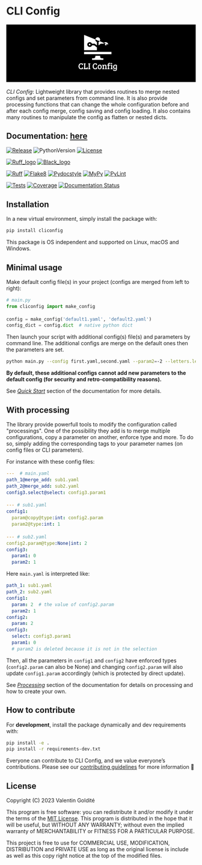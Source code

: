 # CLI Config

</p>
<p align="center">
  <img src="https://raw.githubusercontent.com/valentingol/cliconfig/main/docs/_static/logo_extend.png" />
</p>

*CLI Config*: Lightweight library that provides routines to merge nested configs
and set parameters from command line. It is also provide processing functions
that can change the whole configuration before and after each config merge, config
saving and config loading. It also contains many routines to manipulate the config as
flatten or nested dicts.

## Documentation: [here](https://cliconfig.readthedocs.io/en/stable)

[![Release](https://img.shields.io/github/v/tag/valentingol/cliconfig?label=Pypi&logo=pypi&logoColor=yellow)](https://pypi.org/project/cliconfig/)
![PythonVersion](https://img.shields.io/badge/Python-3.7%20%7E%203.11-informational)
[![License](https://img.shields.io/github/license/valentingol/cliconfig?color=999)](https://stringfixer.com/fr/MIT_license)

[![Ruff_logo](https://img.shields.io/endpoint?url=https://raw.githubusercontent.com/charliermarsh/ruff/main/assets/badge/v1.json)](https://github.com/charliermarsh/ruff)
[![Black_logo](https://img.shields.io/badge/code%20style-black-000000.svg)](https://github.com/psf/black)

[![Ruff](https://github.com/valentingol/cliconfig/actions/workflows/ruff.yaml/badge.svg)](https://github.com/valentingol/cliconfig/actions/workflows/ruff.yaml)
[![Flake8](https://github.com/valentingol/cliconfig/actions/workflows/flake.yaml/badge.svg)](https://github.com/valentingol/cliconfig/actions/workflows/flake.yaml)
[![Pydocstyle](https://github.com/valentingol/cliconfig/actions/workflows/pydocstyle.yaml/badge.svg)](https://github.com/valentingol/cliconfig/actions/workflows/pydocstyle.yaml)
[![MyPy](https://github.com/valentingol/cliconfig/actions/workflows/mypy.yaml/badge.svg)](https://github.com/valentingol/cliconfig/actions/workflows/mypy.yaml)
[![PyLint](https://img.shields.io/endpoint?url=https://gist.githubusercontent.com/valentingol/ab12676c87f0eaa715bef0f8ad31a604/raw/cliconfig_pylint.json)](https://github.com/valentingol/cliconfig/actions/workflows/pylint.yaml)

[![Tests](https://github.com/valentingol/cliconfig/actions/workflows/tests.yaml/badge.svg)](https://github.com/valentingol/cliconfig/actions/workflows/tests.yaml)
[![Coverage](https://img.shields.io/endpoint?url=https://gist.githubusercontent.com/valentingol/098e9c7c53be88779ee52ef2f2bc8803/raw/cliconfig_tests.json)](https://github.com/valentingol/cliconfig/actions/workflows/tests.yaml)
[![Documentation Status](https://readthedocs.org/projects/cliconfig/badge/?version=latest)](https://cliconfig.readthedocs.io/en/latest/?badge=latest)

## Installation

In a new virtual environment, simply install the package with:

```bash
pip install cliconfig
```

This package is OS independent and supported on Linux, macOS and Windows.

## Minimal usage

Make default config file(s) in your project (configs are merged from left to right):

```python
# main.py
from cliconfig import make_config

config = make_config('default1.yaml', 'default2.yaml')
config_dict = config.dict  # native python dict
```

Then launch your script with additional config(s) file(s) and parameters by command line.
The additional configs are merge on the default ones then the parameters are set.

```bash
python main.py --config first.yaml,second.yaml --param2=-2 --letters.letter2='B'
```

**By default, these additional configs cannot add new parameters to the default config
(for security and retro-compatibility reasons).**

See [*Quick Start*](https://cliconfig.readthedocs.io/en/stable/quick_start.html) section
of the documentation for more details.

## With processing

The library provide powerfull tools to modify the configuration called "processings".
One of the possibility they add is to merge multiple configurations,
copy a parameter on another, enforce type and more. To do so, simply adding the
corresponding tags to your parameter names (on config files or CLI parameters).

For instance with these config files:

```yaml
---  # main.yaml
path_1@merge_add: sub1.yaml
path_2@merge_add: sub2.yaml
config3.select@select: config3.param1

--- # sub1.yaml
config1:
  param@copy@type:int: config2.param
  param2@type:int: 1

--- # sub2.yaml
config2.param@type:None|int: 2
config3:
  param1: 0
  param2: 1
```

Here `main.yaml` is interpreted like:

```yaml
path_1: sub1.yaml
path_2: sub2.yaml
config1:
  param: 2  # the value of config2.param
  param2: 1
config2:
  param: 2
config3:
  select: config3.param1
  param1: 0
  # param2 is deleted because it is not in the selection
```

Then, all the parameters in `config1` and `config2` have enforced types
(`config2.param` can also be None) and changing `config2.param` will also update
`config1.param` accordingly (which is protected by direct update).

See [*Processing*](https://cliconfig.readthedocs.io/en/stable/processing.html) section
of the documentation for details on processing and how to create your own.

## How to contribute

For **development**, install the package dynamically and dev requirements with:

```bash
pip install -e .
pip install -r requirements-dev.txt
```

Everyone can contribute to CLI Config, and we value everyone’s contributions.
Please see our [contributing guidelines](CONTRIBUTING.md) for more information 🤗

## License

Copyright (C) 2023  Valentin Goldité

This program is free software: you can redistribute it and/or modify it under the
terms of the [MIT License](LICENSE). This program is distributed in the hope that
it will be useful, but WITHOUT ANY WARRANTY; without even the implied warranty of
MERCHANTABILITY or FITNESS FOR A PARTICULAR PURPOSE.

This project is free to use for COMMERCIAL USE, MODIFICATION, DISTRIBUTION and
PRIVATE USE as long as the original license is include as well as this copy
right notice at the top of the modified files.
